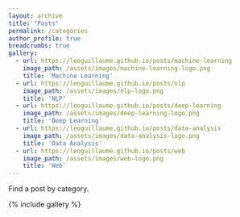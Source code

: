 ```yaml
---
layout: archive
title: "Posts"
permalink: /categories
author_profile: true
breadcrumbs: true
gallery:
  - url: https://leoguillaume.github.io/posts/machine-learning
    image_path: /assets/images/machine-learning-logo.png
    title: 'Machine Learning'
  - url: https://leoguillaume.github.io/posts/nlp
    image_path: /assets/images/nlp-logo.png
    title: 'NLP'
  - url: https://leoguillaume.github.io/posts/deep-learning
    image_path: /assets/images/deep-learning-logo.png
    title: 'Deep Learning'
  - url: https://leoguillaume.github.io/posts/data-analysis
    image_path: /assets/images/data-analysis-logo.png
    title: 'Data Analysis'
  - url: https://leoguillaume.github.io/posts/web
    image_path: /assets/images/web-logo.png
    title: 'Web'
---
```

Find a post by category.

{% include gallery %}
